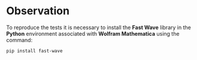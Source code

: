 # Observation

To reproduce the tests it is necessary to install the **Fast Wave** library in the **Python** environment associated with **Wolfram Mathematica** using the command:

```bash
pip install fast-wave
``` 